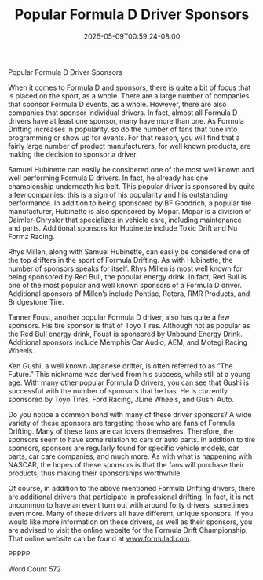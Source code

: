 ﻿---
title: "Popular Formula D Driver Sponsors"
date: 2025-05-09T00:59:24-08:00
description: "Formula D Racing Tips for Web Success"
featured_image: "/images/Formula D Racing.jpg"
tags: ["Formula D Racing"]
---

Popular Formula D Driver Sponsors

When it comes to Formula D and sponsors, there is quite a bit of focus that is placed on the sport, as a whole. There are a large number of companies that sponsor Formula D events, as a whole.  However, there are also companies that sponsor individual drivers. In fact, almost all Formula D drivers have at least one sponsor, many have more than one.  As Formula Drifting increases in popularity, so do the number of fans that tune into programming or show up for events. For that reason, you will find that a fairly large number of product manufacturers, for well known products, are making the decision to sponsor a driver. 

Samuel Hubinette can easily be considered one of the most well known and well performing Formula D drivers.  In fact, he already has one championship underneath his belt.  This popular driver is sponsored by quite a few companies; this is a sign of his popularity and his outstanding performance.  In addition to being sponsored by BF Goodrich, a popular tire manufacturer, Hubinette is also sponsored by Mopar. Mopar is a division of Daimler-Chrysler that specializes in vehicle care, including maintenance and parts.  Additional sponsors for Hubinette include Toxic Drift and Nu Formz Racing.

Rhys Millen, along with Samuel Hubinette, can easily be considered one of the top drifters in the sport of Formula Drifting.  As with Hubinette, the number of sponsors speaks for itself.  Rhys Millen is most well known for being sponsored by Red Bull, the popular energy drink. In fact, Red Bull is one of the most popular and well known sponsors of a Formula D driver.  Additional sponsors of Millen’s include Pontiac, Rotora, RMR Products, and Bridgestone Tire.

Tanner Foust, another popular Formula D driver, also has quite a few sponsors.  His tire sponsor is that of Toyo Tires.  Although not as popular as the Red Bull energy drink, Foust is sponsored by Unbound Energy Drink.  Additional sponsors include Memphis Car Audio, AEM, and Motegi Racing Wheels.

Ken Gushi, a well known Japanese drifter, is often referred to as “The Future.”  This nickname was derived from his success, while still at a young age.  With many other popular Formula D drivers, you can see that Gushi is successful with the number of sponsors that he has.  He is currently sponsored by Toyo Tires, Ford Racing, JLine Wheels, and Gushi Auto.

Do you notice a common bond with many of these driver sponsors?  A wide variety of these sponsors are targeting those who are fans of Formula Drifting.  Many of these fans are car lovers themselves. Therefore, the sponsors seem to have some relation to cars or auto parts.  In addition to tire sponsors, sponsors are regularly found for specific vehicle models, car parts, car care companies, and much more. As with what is happening with NASCAR, the hopes of these sponsors is that the fans will purchase their products; thus making their sponsorships worthwhile.  

Of course, in addition to the above mentioned Formula Drifting drivers, there are additional drivers that participate in professional drifting. In fact, it is not uncommon to have an event turn out with around forty drivers, sometimes even more.  Many of these drivers all have different, unique sponsors.  If you would like more information on these drivers, as well as their sponsors, you are advised to visit the online website for the Formula Drift Championship. That online website can be found at www.formulad.com.

PPPPP

Word Count 572

